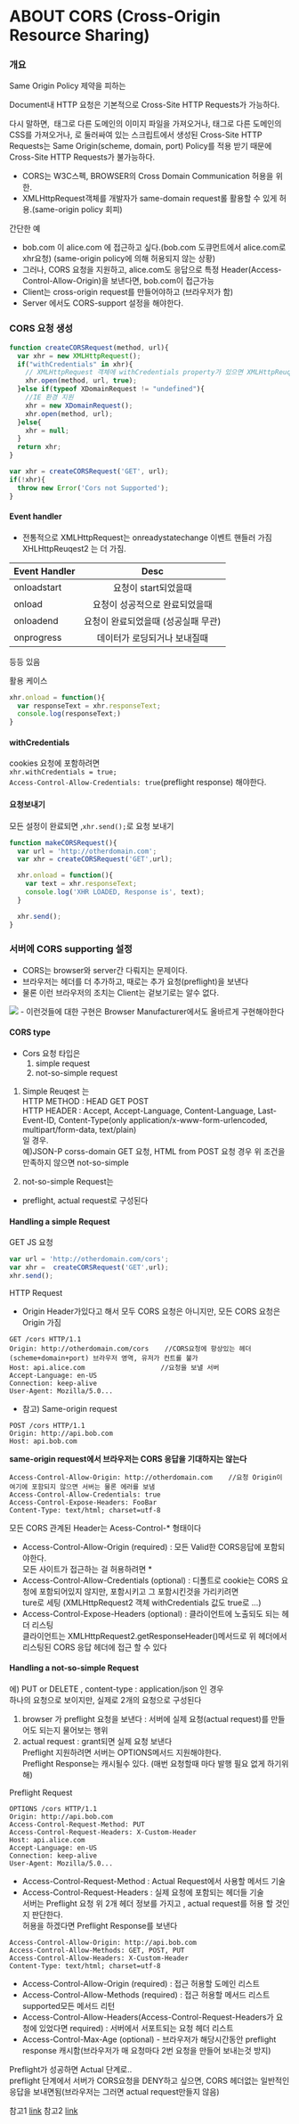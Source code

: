 # ABOUT CORS (Cross-Origin Resource Sharing)

### 개요 
Same Origin Policy 제약을 피하는 

Document내 HTTP 요청은 기본적으로 Cross-Site HTTP Requests가 가능하다.

다시 말하면, <img> 태그로 다른 도메인의 이미지 파일을 가져오거나, <link> 태그로 다른 도메인의 CSS를 가져오거나, <script> 태그로 다른 도메인의 JavaScript 라이브러리를 가져오는 것이 모두 가능하다.(embedding)

하지만 <script></script>로 둘러싸여 있는 스크립트에서 생성된 Cross-Site HTTP Requests는 Same Origin(scheme, domain, port) Policy를 적용 받기 때문에 Cross-Site HTTP Requests가 불가능하다.

- CORS는 W3C스펙, BROWSER의 Cross Domain Communication 허용을 위한.
- XMLHttpRequest객체를 개발자가 same-domain request롤 활용할 수 있게 허용.(same-origin policy 회피)

간단한 예  
- bob.com 이 alice.com 에 접근하고 싶다.(bob.com 도큐먼트에서 alice.com로 xhr요청) (same-origin policy에 의해 허용되지 않는 상황)
- 그러나, CORS 요청을 지원하고, alice.com도 응답으로 특정 Header(Access-Control-Allow-Origin)을 보낸다면, bob.com이 접근가능
- Client는 cross-origin request를 만들어야하고 (브라우저가 함)
- Server 에서도 CORS-support 설정을 해야한다.


### CORS 요청 생성
```javascript
function createCORSRequest(method, url){
  var xhr = new XMLHttpRequest();
  if("withCredentials" in xhr){
    // XMLHttpRequest 객체에 withCredentials property가 있으면 XMLHttpReuqest2 객체이다.
    xhr.open(method, url, true);
  }else if(typeof XDomainRequest != "undefined"){
    //IE 환경 지원
    xhr = new XDomainRequest();
    xhr.open(method, url);
  }else{
    xhr = null;
  }
  return xhr;
}

var xhr = createCORSRequest('GET', url);
if(!xhr){
  throw new Error('Cors not Supported');
}

```

#### Event handler
- 전통적으로 XMLHttpRequest는 onreadystatechange 이벤트 핸들러 가짐  
XHLHttpReuqest2 는 더 가짐.  

| Event Handler   |      Desc      |
|----------|:-------------:|
| onloadstart| 요청이 start되었을때 |
| onload |    요청이 성공적으로 완료되었을때   |
| onloadend | 요청이 완료되었을때 (성공실패 무관) |
| onprogress | 데이터가 로딩되거나 보내질때 |
등등 있음  

활용 케이스

```javascript
xhr.onload = function(){
  var responseText = xhr.responseText;
  console.log(responseText;)
}
```

#### withCredentials
cookies 요청에 포함하려면  
`xhr.withCredentials = true;`  
`Access-Control-Allow-Credentials: true`(preflight response) 해야한다.

#### 요청보내기
모든 설정이 완료되면 ,`xhr.send();`로 요청 보내기  
```javascript
function makeCORSRequest(){
  var url = 'http://otherdomain.com';
  var xhr = createCORSRequest('GET',url);

  xhr.onload = function(){
    var text = xhr.responseText;
    console.log('XHR LOADED, Response is', text);
  }

  xhr.send();
}
```


### 서버에 CORS supporting 설정
- CORS는 browser와 server간 다뤄지는 문제이다.
- 브라우저는 헤더를 더 추가하고, 때로는 추가 요청(preflight)을 보낸다
- 물론 이런 브라우저의 조치는 Client는 겉보기로는 알수 없다.  

<img src='./cors-flow.png'>
- 이런것들에 대한 구현은 Browser Manufacturer에서도 올바르게 구현해야한다


#### CORS type
- Cors 요청 타입은
  1. simple request
  2. not-so-simple request  

1. Simple Reuqest 는  
HTTP METHOD : HEAD GET POST  
HTTP HEADER : Accept, Accept-Language, Content-Language, Last-Event-ID, Content-Type(only application/x-www-form-urlencoded, multipart/form-data, text/plain)    
일 경우.  
예)JSON-P corss-domain GET 요청, HTML from POST 요청 경우
위 조건을 만족하지 않으면   not-so-simple

2. not-so-simple Request는  
- preflight, actual request로 구성된다


#### Handling a simple Request
GET JS 요청
```javascript
var url = 'http://otherdomain.com/cors';
var xhr =  createCORSRequest('GET',url);
xhr.send();
```
HTTP Request
- Origin Header가있다고 해서 모두 CORS 요청은 아니지만, 모든 CORS 요청은 Origin 가짐  

```
GET /cors HTTP/1.1
Origin: http://otherdomain.com/cors    //CORS요청에 항상있는 헤더(scheme+domain+port) 브라우저 영역, 유저가 컨트롤 불가
Host: api.alice.com                   //요청을 보낼 서버
Accept-Language: en-US
Connection: keep-alive
User-Agent: Mozilla/5.0...
```

- 참고)
Same-origin request
```
POST /cors HTTP/1.1
Origin: http://api.bob.com
Host: api.bob.com
```
<strong>same-origin request에서 브라우저는 CORS 응답을 기대하지는 않는다</strong>

```
Access-Control-Allow-Origin: http://otherdomain.com    //요청 Origin이 여기에 포함되지 않으면 서버는 물론 에러를 보냄
Access-Control-Allow-Credentials: true
Access-Control-Expose-Headers: FooBar
Content-Type: text/html; charset=utf-8
```  



모든 CORS 관계된 Header는 Acess-Control-* 형태이다
- Access-Control-Allow-Origin (required) : 모든 Valid한 CORS응답에 포함되야한다.   
모든 사이트가 접근하는 걸 허용하려면  *
- Access-Control-Allow-Credentials (optional) : 디폴트로 cookie는 CORS 요청에 포함되어있지 않지만, 포함시키고 그 포함시킨것을 가리키려면  
ture로 세팅 (XMLHttpRequest2 객체 withCredentials 값도 true로 ...)
- Access-Control-Expose-Headers (optional) : 클라이언트에 노출되도 되는 헤더 리스팅  
클라이언트는 XMLHttpRequest2.getResponseHeader()메서드로 위 헤더에서 리스팅된 CORS 응답 헤더에 접근 할 수 있다


#### Handling a not-so-simple Request
에) PUT or DELETE , content-type : application/json 인 경우  
하나의 요청으로 보이지만, 실제로 2개의 요청으로 구성된다
1. browser 가  preflight 요청을 보낸다 : 서버에 실제 요청(actual request)를 만들어도 되는지 물어보는 행위
2. actual request :  grant되면 실제 요청 보낸다  
Preflight 지원하려면 서버는 OPTIONS메서드 지원해야한다.  
Preflight Response는 캐시될수 있다. (매번 요청할때 마다 발행 필요 없게 하기위해)

Preflight Request
```
OPTIONS /cors HTTP/1.1
Origin: http://api.bob.com
Access-Control-Request-Method: PUT
Access-Control-Request-Headers: X-Custom-Header
Host: api.alice.com
Accept-Language: en-US
Connection: keep-alive
User-Agent: Mozilla/5.0...
```  
- Access-Control-Request-Method : Actual Request에서 사용할 메서드 기술
- Access-Control-Request-Headers : 실제 요청에 포함되는 헤더들 기술  
서버는 Preflight 요청 위 2개 헤더 정보를 가지고 , actual request를 허용 할 것인지 판단한다.  
허용을 하겠다면 Preflight Response를 보낸다
```
Access-Control-Allow-Origin: http://api.bob.com
Access-Control-Allow-Methods: GET, POST, PUT
Access-Control-Allow-Headers: X-Custom-Header
Content-Type: text/html; charset=utf-8
```
- Access-Control-Allow-Origin (required) : 접근 허용할 도메인 리스트
- Access-Control-Allow-Methods (required) : 접근 허용할 메서드 리스트 supported모든 메서드 리턴
- Access-Control-Allow-Headers(Access-Control-Request-Headers가 요청에 있었다면 required) : 서버에서 서포트되는 요청 헤더 리스트
- Access-Control-Max-Age (optional) - 브라우저가 해당시간동안  preflight response 캐시함(브라우저가 매 요청마다 2번 요청을 만들어 보내는것 방지)  


Preflight가 성공하면 Actual 단계로..  
preflight 단계에서 서버가 CORS요청을 DENY하고 싶으면, CORS 헤더없는 일반적인 응답을 보내면됨(브라우저는 그러면 actual request만들지 않음)


참고1 [link](www.html5rocks.com/en/tutorials/cors/)
참고2 [link](http://hanmomhanda.github.io/2015/07/21/Cross-Origin-Resource-Sharing/)
